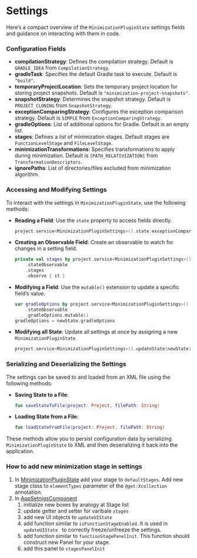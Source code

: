 # Settings
Here’s a compact overview of the `MinimizationPluginState` settings fields and guidance on interacting with them in code.

### Configuration Fields

- **compilationStrategy**: Defines the compilation strategy. Default is `GRADLE_IDEA` from `CompilationStrategy`.
- **gradleTask**: Specifies the default Gradle task to execute. Default is `"build"`.
- **temporaryProjectLocation**: Sets the temporary project location for storing project snapshots. Default is `"minimization-project-snapshots"`.
- **snapshotStrategy**: Determines the snapshot strategy. Default is `PROJECT_CLONING` from `SnapshotStrategy`.
- **exceptionComparingStrategy**: Configures the exception comparison strategy. Default is `SIMPLE` from `ExceptionComparingStrategy`.
- **gradleOptions**: List of additional options for Gradle. Default is an empty list.
- **stages**: Defines a list of minimization stages. Default stages are `FunctionLevelStage` and `FileLevelStage`.
- **minimizationTransformations**: Specifies transformations to apply during minimization. Default is `[PATH_RELATIVIZATION]` from `TransformationDescriptors`.
- **ignorePaths**: List of directories/files excluded from minimization algorithm.

### Accessing and Modifying Settings

To interact with the settings in `MinimizationPluginState`, use the following methods:

- **Reading a Field**: Use the `state` property to access fields directly.
  ```kotlin
  project.service<MinimizationPluginSettings>().state.exceptionComparingStrategy
  ```

- **Creating an Observable Field**: Create an observable to watch for changes in a setting field.
  ```kotlin
  private val stages by project.service<MinimizationPluginSettings>()
      .stateObservable
      .stages
      .observe { it }
  ```

- **Modifying a Field**: Use the `mutable()` extension to update a specific field’s value.
  ```kotlin
  var gradleOptions by project.service<MinimizationPluginSettings>()
      .stateObservable
      .gradleOptions.mutable()
  gradleOptions = newState.gradleOptions
  ```

- **Modifying all State**: Update all settings at once by assigning a new `MinimizationPluginState`.
  ```kotlin
  project.service<MinimizationPluginSettings>().updateState(newState)
  ```

### Serializing and Deserializing the Settings

The settings can be saved to and loaded from an XML file using the following methods:

- **Saving State to a File**:
  ```kotlin
  fun saveStateToFile(project: Project, filePath: String)
  ```

- **Loading State from a File**:
  ```kotlin
  fun loadStateFromFile(project: Project, filePath: String)
  ```

These methods allow you to persist configuration data by serializing `MinimizationPluginState` to XML and then deserializing it back into the application.

### How to add new minimization stage in settings

1. In [MinimizationPluginState][plugin-state] add your stage to ```defaultStages```. Add new stage class to ```elementTypes``` parameter of the ```@get:Xcollection``` annotation.
2. In [AppSetnigsComponent][app-settings-component] 
   1. initialize new boxes by analogy at Stage list
   2. update getter and setter for varibale ```stages```
   3. add new UI objects to ```updateUIState ```
   4. add function similar to ```isFunctionStageEnabled```. It is used in ```updateUIState ``` to correctly freeze/unfreeze the settings.
   5. add function similar to ```functionStagePanelInit```. This function should construct new Panel for your stage.
   6. add this panel to ```stagesPanelInit```

[plugin-state]: ../project-minimization-plugin/src/main/kotlin/org/plan/research/minimization/plugin/settings/MinimizationPluginState.kt

[app-settings-component]: ../project-minimization-plugin/src/main/kotlin/org/plan/research/minimization/plugin/settings/AppSettingsComponent.kt